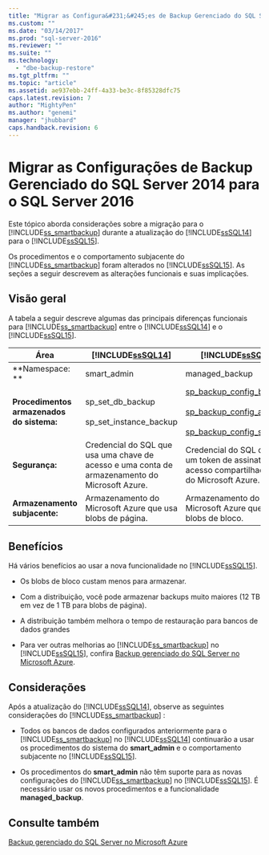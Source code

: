 ```yaml
---
title: "Migrar as Configura&#231;&#245;es de Backup Gerenciado do SQL Server 2014 para o SQL Server 2016 | Microsoft Docs"
ms.custom: ""
ms.date: "03/14/2017"
ms.prod: "sql-server-2016"
ms.reviewer: ""
ms.suite: ""
ms.technology: 
  - "dbe-backup-restore"
ms.tgt_pltfrm: ""
ms.topic: "article"
ms.assetid: ae937ebb-24ff-4a33-be3c-8f85328dfc75
caps.latest.revision: 7
author: "MightyPen"
ms.author: "genemi"
manager: "jhubbard"
caps.handback.revision: 6
---
```

# Migrar as Configura&#231;&#245;es de Backup Gerenciado do SQL Server 2014 para o SQL Server 2016
  Este tópico aborda considerações sobre a migração para o [!INCLUDE[ss_smartbackup](../../includes/ss-smartbackup-md.md)] durante a atualização do [!INCLUDE[ssSQL14](../../includes/sssql14-md.md)] para o [!INCLUDE[ssSQL15](../../includes/sssql15-md.md)].  
  
 Os procedimentos e o comportamento subjacente do [!INCLUDE[ss_smartbackup](../../includes/ss-smartbackup-md.md)] foram alterados no [!INCLUDE[ssSQL15](../../includes/sssql15-md.md)]. As seções a seguir descrevem as alterações funcionais e suas implicações.  
  
## Visão geral  
 A tabela a seguir descreve algumas das principais diferenças funcionais para [!INCLUDE[ss_smartbackup](../../includes/ss-smartbackup-md.md)] entre o [!INCLUDE[ssSQL14](../../includes/sssql14-md.md)] e o [!INCLUDE[ssSQL15](../../includes/sssql15-md.md)].  
  
|Área|[!INCLUDE[ssSQL14](../../includes/sssql14-md.md)]|[!INCLUDE[ssSQL15](../../includes/sssql15-md.md)]|  
|----------|---------------------------|---------------------------|  
|**Namespace: **|smart_admin|managed_backup|  
|**Procedimentos armazenados do sistema:**|sp_set_db_backup<br /><br /> sp_set_instance_backup|[sp_backup_config_basic](../../relational-databases/system-stored-procedures/managed-backup-sp-backup-config-basic-transact-sql.md)<br /><br /> [sp_backup_config_advanced](../../relational-databases/system-stored-procedures/managed-backup-sp-backup-config-advanced-transact-sql.md)<br /><br /> [sp_backup_config_schedule](../../relational-databases/system-stored-procedures/managed-backup-sp-backup-config-schedule-transact-sql.md)|  
|**Segurança:**|Credencial do SQL que usa uma chave de acesso e uma conta de armazenamento do Microsoft Azure.|Credencial do SQL que usa um token de assinatura de acesso compartilhado (SAS) do Microsoft Azure.|  
|**Armazenamento subjacente:**|Armazenamento do Microsoft Azure que usa blobs de página.|Armazenamento do Microsoft Azure que usa blobs de bloco.|  
  
## Benefícios  
 Há vários benefícios ao usar a nova funcionalidade no [!INCLUDE[ssSQL15](../../includes/sssql15-md.md)].  
  
-   Os blobs de bloco custam menos para armazenar.  
  
-   Com a distribuição, você pode armazenar backups muito maiores (12 TB em vez de 1 TB para blobs de página).  
  
-   A distribuição também melhora o tempo de restauração para bancos de dados grandes  
  
-   Para ver outras melhorias ao [!INCLUDE[ss_smartbackup](../../includes/ss-smartbackup-md.md)] no [!INCLUDE[ssSQL15](../../includes/sssql15-md.md)], confira [Backup gerenciado do SQL Server no Microsoft Azure](../../relational-databases/backup-restore/sql-server-managed-backup-to-microsoft-azure.md).  
  
## Considerações  
 Após a atualização do [!INCLUDE[ssSQL14](../../includes/sssql14-md.md)], observe as seguintes considerações do [!INCLUDE[ss_smartbackup](../../includes/ss-smartbackup-md.md)] :  
  
-   Todos os bancos de dados configurados anteriormente para o [!INCLUDE[ss_smartbackup](../../includes/ss-smartbackup-md.md)] no [!INCLUDE[ssSQL14](../../includes/sssql14-md.md)] continuarão a usar os procedimentos do sistema do **smart_admin** e o comportamento subjacente no [!INCLUDE[ssSQL15](../../includes/sssql15-md.md)].  
  
-   Os procedimentos do **smart_admin** não têm suporte para as novas configurações do [!INCLUDE[ss_smartbackup](../../includes/ss-smartbackup-md.md)] no [!INCLUDE[ssSQL15](../../includes/sssql15-md.md)]. É necessário usar os novos procedimentos e a funcionalidade **managed_backup**.  
  
## Consulte também  
 [Backup gerenciado do SQL Server no Microsoft Azure](../../relational-databases/backup-restore/sql-server-managed-backup-to-microsoft-azure.md)  
  
  